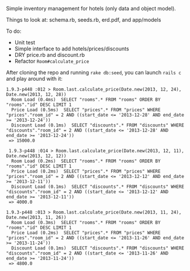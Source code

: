 Simple inventory management for hotels (only data and object model).

Things to look at: schema.rb, seeds.rb, erd.pdf, and app/models

To do:
- Unit test
- Simple interface to add hotels/prices/discounts
- DRY price.rb and discount.rb
- Refactor `Room#calculate_price`

After cloning the repo and running `rake db:seed`, you can launch `rails c` and play around with it:
```
1.9.3-p448 :012 > Room.last.calculate_price(Date.new(2013, 12, 24), Date.new(2013, 12, 28))
  Room Load (0.4ms)  SELECT "rooms".* FROM "rooms" ORDER BY "rooms"."id" DESC LIMIT 1
  Price Load (0.5ms)  SELECT "prices".* FROM "prices" WHERE "prices"."room_id" = 2 AND ((start_date <= '2013-12-28' AND end_date >= '2013-12-24'))
  Discount Load (0.1ms)  SELECT "discounts".* FROM "discounts" WHERE "discounts"."room_id" = 2 AND ((start_date <= '2013-12-28' AND end_date >= '2013-12-24'))
 => 15000.0
 
 1.9.3-p448 :014 > Room.last.calculate_price(Date.new(2013, 12, 11), Date.new(2013, 12, 12))
  Room Load (0.2ms)  SELECT "rooms".* FROM "rooms" ORDER BY "rooms"."id" DESC LIMIT 1
  Price Load (0.2ms)  SELECT "prices".* FROM "prices" WHERE "prices"."room_id" = 2 AND ((start_date <= '2013-12-12' AND end_date >= '2013-12-11'))
  Discount Load (0.1ms)  SELECT "discounts".* FROM "discounts" WHERE "discounts"."room_id" = 2 AND ((start_date <= '2013-12-12' AND end_date >= '2013-12-11'))
 => 4000.0 

1.9.3-p448 :013 > Room.last.calculate_price(Date.new(2013, 11, 24), Date.new(2013, 11, 26))
  Room Load (0.3ms)  SELECT "rooms".* FROM "rooms" ORDER BY "rooms"."id" DESC LIMIT 1
  Price Load (0.2ms)  SELECT "prices".* FROM "prices" WHERE "prices"."room_id" = 2 AND ((start_date <= '2013-11-26' AND end_date >= '2013-11-24'))
  Discount Load (0.1ms)  SELECT "discounts".* FROM "discounts" WHERE "discounts"."room_id" = 2 AND ((start_date <= '2013-11-26' AND end_date >= '2013-11-24'))
 => 4800.0 
```